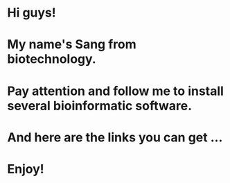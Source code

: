 # Hi guys!
# My name's Sang from biotechnology. 
# Pay attention and follow me to install several bioinformatic software.
# And here are the links you can get ...
# Enjoy!
